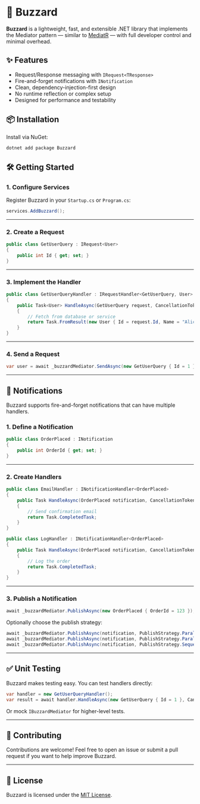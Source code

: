 # 🦅 Buzzard
**Buzzard** is a lightweight, fast, and extensible .NET library that implements the Mediator pattern — similar to [MediatR](https://github.com/jbogard/MediatR) — with full developer control and minimal overhead.

## ✨ Features
- Request/Response messaging with `IRequest<TResponse>`
- Fire-and-forget notifications with `INotification`
- Clean, dependency-injection-first design
- No runtime reflection or complex setup
- Designed for performance and testability

## 📦 Installation
Install via NuGet:
```bash
dotnet add package Buzzard
```
## 🛠️ Getting Started

### 1. Configure Services

Register Buzzard in your `Startup.cs` or `Program.cs`:

```csharp
services.AddBuzzard();
```

---
### 2. Create a Request

```csharp
public class GetUserQuery : IRequest<User>
{
    public int Id { get; set; }
}
```

---

### 3. Implement the Handler

```csharp
public class GetUserQueryHandler : IRequestHandler<GetUserQuery, User>
{
    public Task<User> HandleAsync(GetUserQuery request, CancellationToken cancellationToken)
    {
        // Fetch from database or service
        return Task.FromResult(new User { Id = request.Id, Name = "Alice" });
    }
}
```

---

### 4. Send a Request

```csharp
var user = await _buzzardMediator.SendAsync(new GetUserQuery { Id = 1 });
```

---

## 🔔 Notifications

Buzzard supports fire-and-forget notifications that can have multiple handlers.

### 1. Define a Notification

```csharp
public class OrderPlaced : INotification
{
    public int OrderId { get; set; }
}
```

---

### 2. Create Handlers
```csharp
public class EmailHandler : INotificationHandler<OrderPlaced>
{
    public Task HandleAsync(OrderPlaced notification, CancellationToken cancellationToken)
    {
        // Send confirmation email
        return Task.CompletedTask;
    }
}
```

```csharp
public class LogHandler : INotificationHandler<OrderPlaced>
{
    public Task HandleAsync(OrderPlaced notification, CancellationToken cancellationToken)
    {
        // Log the order
        return Task.CompletedTask;
    }
}
```

---

### 3. Publish a Notification

```csharp
await _buzzardMediator.PublishAsync(new OrderPlaced { OrderId = 123 });
```

Optionally choose the publish strategy:

```csharp
await _buzzardMediator.PublishAsync(notification, PublishStrategy.Parallel);         // Background threads
await _buzzardMediator.PublishAsync(notification, PublishStrategy.ParallelWhenAll); // Waits for all
await _buzzardMediator.PublishAsync(notification, PublishStrategy.Sequential);      // Default
```

---

## ✅ Unit Testing
Buzzard makes testing easy. You can test handlers directly:

```csharp
var handler = new GetUserQueryHandler();
var result = await handler.HandleAsync(new GetUserQuery { Id = 1 }, CancellationToken.None);
```

Or mock `IBuzzardMediator` for higher-level tests.

---

## 🤝 Contributing

Contributions are welcome! Feel free to open an issue or submit a pull request if you want to help improve Buzzard.

---

## 📄 License

Buzzard is licensed under the [MIT License](LICENSE).